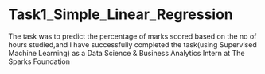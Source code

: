 # Task1_Simple_Linear_Regression

The task was to predict the percentage of marks scored based on the no of hours studied,and I have successfully completed the task(using Supervised Machine Learning) as a Data Science & Business Analytics Intern at The Sparks Foundation
